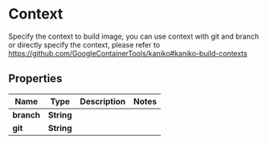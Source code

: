 

# Context

Specify the context to build image, you can use context with git and branch or directly specify the context, please refer to https://github.com/GoogleContainerTools/kaniko#kaniko-build-contexts

## Properties

| Name | Type | Description | Notes |
|------------ | ------------- | ------------- | -------------|
|**branch** | **String** |  |  |
|**git** | **String** |  |  |



